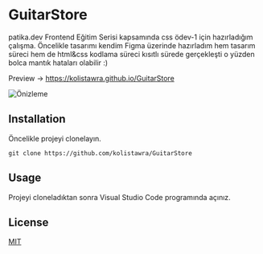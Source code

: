 # GuitarStore
patika.dev Frontend Eğitim Serisi kapsamında css ödev-1 için hazırladığım çalışma. Öncelikle tasarımı kendim Figma üzerinde hazırladım hem tasarım süreci hem de html&css kodlama süreci kısıtlı sürede gerçekleşti o yüzden bolca mantık hataları olabilir :)

Preview -> https://kolistawra.github.io/GuitarStore


![Önizleme](https://i.ibb.co/jySNqwk/Guitar-Store.jpg)

## Installation
Öncelikle projeyi clonelayın.
````
git clone https://github.com/kolistawra/GuitarStore
````

## Usage
Projeyi cloneladıktan sonra Visual Studio Code programında açınız.

## License
[MIT](https://choosealicense.com/licenses/mit)
